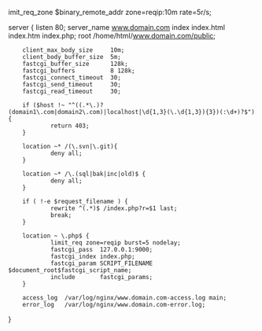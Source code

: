 imit_req_zone $binary_remote_addr zone=reqip:10m rate=5r/s;

server {
        listen      80;
        server_name www.domain.com
        index       index.html index.htm index.php;
        root        /home/html/www.domain.com/public;

        client_max_body_size     10m;
        client_body_buffer_size  5m;
        fastcgi_buffer_size      128k;
        fastcgi_buffers          8 128k;
        fastcgi_connect_timeout  30;
        fastcgi_send_timeout     30;
        fastcgi_read_timeout     30;

        if ($host !~ "^((.*\.)?(domain1\.com|domain2\.com)|localhost|\d{1,3}(\.\d{1,3}){3})(:\d+)?$") {
                return 403;
        }

        location ~* /(\.svn|\.git){
                deny all;
        }

        location ~* /\.(sql|bak|inc|old)$ {
                deny all;
        }

        if ( !-e $request_filename ) {
                rewrite ^(.*)$ /index.php?r=$1 last;
                break;
        }

        location ~ \.php$ {
                limit_req zone=reqip burst=5 nodelay;
                fastcgi_pass  127.0.0.1:9000;
                fastcgi_index index.php;
                fastcgi_param SCRIPT_FILENAME $document_root$fastcgi_script_name;
                include       fastcgi_params;
        }

        access_log  /var/log/nginx/www.domain.com-access.log main;
        error_log   /var/log/nginx/www.domain.com-error.log;
}
